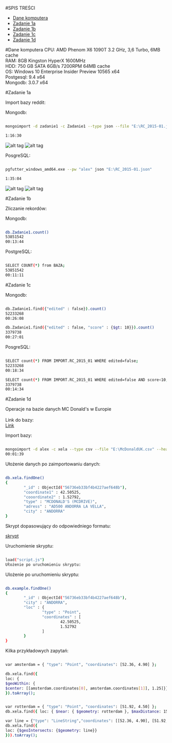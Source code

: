 #SPIS TREŚCI
- [Dane komputera](#dane-komputera)
- [Zadanie 1a](#zadanie-1a)
- [Zadanie 1b](#zadanie-1b)
- [Zadanie 1c](#zadanie-1c)
- [Zadanie 1d](#zadanie-1d)

#Dane komputera
CPU: AMD Phenom X6 1090T 3.2 GHz, 3,6 Turbo, 6MB cache<br>
RAM: 8GB Kingston HyperX 1600MHz<br>
HDD: 750 GB SATA 6GB/s 7200RPM 64MB cache<br>
OS: Windows 10 Enterprise Insider Preview 10565 x64<br>
Postgesql: 9.4 x64<br>
Mongodb: 3.0.7 x64

#Zadanie 1a

Import bazy reddit:

Mongodb:

```sh

mongoimport -d zadanie1 -c Zadanie1 --type json --file "E:\RC_2015-01.json"

1:16:30

```

![alt tag](https://github.com/mralexx/nosql/blob/master/mongo_cpu.png "")
![alt tag](https://github.com/mralexx/nosql/blob/master/mongo_disc.png "")



PosgreSQL:

```sh

pgfutter_windows_amd64.exe --pw "alex" json "E:\RC_2015-01.json"

1:35:04

```

![alt tag](https://github.com/mralexx/nosql/blob/master/pg_cpu.png "")
![alt tag](https://github.com/mralexx/nosql/blob/master/pg_disc.png "")



#Zadanie 1b

Zliczanie rekordów:

Mongodb:

```sh

db.Zadanie1.count()
53851542
00:13:44

```

PostgreSQL:

```sh

SELECT COUNT(*) from BAZA;
53851542
00:11:11

```

#Zadanie 1c

Mongodb:

```sh

db.Zadanie1.find({"edited" : false}).count()
52233268
00:26:08

db.Zadanie1.find({"edited" : false, "score" : {$gt: 10}}).count()
3379738
00:27:01

```

PosgreSQL:

```sh

SELECT count(*) FROM IMPORT.RC_2015_01 WHERE edited=false;
52233268
00:18:34

SELECT count(*) FROM IMPORT.RC_2015_01 WHERE edited=false AND score<10;
3379738
00:14:34

```




#Zadanie 1d

Operacje na bazie danych MC Donald's w Europie<br>
<br>
Link do bazy:<br>
[Link](http://www.go2poi.com/partner/download.php?p=mcdonalds&c=navman&f=McDonald%27s%20UK.csv)<br>

Import bazy:

```sh

mongoimport -d alex -c xela --type csv --file "E:\McDonaldUK.csv" --headerline
00:01:39

```

Ułożenie danych po zaimportowaniu danych:

```sh

db.xela.findOne()
{
        "_id" : ObjectId("56736eb33bf4b4227aef648b"),
        "coordinate1" : 42.50525,
        "cooordinate2" : 1.52792,
        "type" : "MCDONALD'S (MCDRIVE)",
        "adress" : "AD500 ANDORRA LA VELLA",
        "city" : "ANDORRA"
}

```

Skrypt dopasowujący do odpowiedniego formatu:

[skrypt](https://github.com/mralexx/nosql/blob/master/script.js)


Uruchomienie skryptu:

```sh

load("script.js")
Ułożenie po uruchomieniu skryptu:

```

Ulożenie po uruchomieniu skryptu:

```sh

db.example.findOne()
{
        "_id" : ObjectId("56736eb33bf4b4227aef648b"),
        "city" : "ANDORRA",
        "loc" : {
                "type" : "Point",
                "coordinates" : [
                        42.50525,
                        1.52792
                ]
        }
}

```

Kilka przykładowych zapytań:

```sh

var amsterdam = { "type": "Point", "coordinates": [52.36, 4.90] };

db.xela.find({
loc: {
$geoWithin: {
$center: [[amsterdam.coordinates[0], amsterdam.coordinates[1]], 1.25]}}
}).toArray();


var rotterdam = { "type": "Point", "coordinates": [51.92, 4.50] };
db.xela.find({ loc: { $near: { $geometry: rotterdam }, $maxDistance: 15000 } }).toArray();

var line = {"type": "LineString","coordinates": [[52.36, 4.90], [51.92, 4.50]]}
db.xela.find({
loc: {$geoIntersects: {$geometry: line}}
})).toArray();

```































